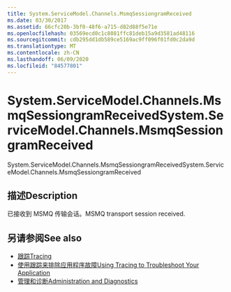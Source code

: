```yaml
---
title: System.ServiceModel.Channels.MsmqSessiongramReceived
ms.date: 03/30/2017
ms.assetid: 66cfc20b-3bf0-48f6-a715-d82d88f5e71e
ms.openlocfilehash: 03569ecd0c1c8081ffc81deb15a9d3581ad48116
ms.sourcegitcommit: cdb295dd1db589ce5169ac9ff096f01fd0c2da9d
ms.translationtype: MT
ms.contentlocale: zh-CN
ms.lasthandoff: 06/09/2020
ms.locfileid: "84577801"
---
```

# <a name="systemservicemodelchannelsmsmqsessiongramreceived"></a><span data-ttu-id="b7188-102">System.ServiceModel.Channels.MsmqSessiongramReceived</span><span class="sxs-lookup"><span data-stu-id="b7188-102">System.ServiceModel.Channels.MsmqSessiongramReceived</span></span>
<span data-ttu-id="b7188-103">System.ServiceModel.Channels.MsmqSessiongramReceived</span><span class="sxs-lookup"><span data-stu-id="b7188-103">System.ServiceModel.Channels.MsmqSessiongramReceived</span></span>  
  
## <a name="description"></a><span data-ttu-id="b7188-104">描述</span><span class="sxs-lookup"><span data-stu-id="b7188-104">Description</span></span>  
 <span data-ttu-id="b7188-105">已接收到 MSMQ 传输会话。</span><span class="sxs-lookup"><span data-stu-id="b7188-105">MSMQ transport session received.</span></span>  
  
## <a name="see-also"></a><span data-ttu-id="b7188-106">另请参阅</span><span class="sxs-lookup"><span data-stu-id="b7188-106">See also</span></span>

- [<span data-ttu-id="b7188-107">跟踪</span><span class="sxs-lookup"><span data-stu-id="b7188-107">Tracing</span></span>](index.md)
- [<span data-ttu-id="b7188-108">使用跟踪来排除应用程序故障</span><span class="sxs-lookup"><span data-stu-id="b7188-108">Using Tracing to Troubleshoot Your Application</span></span>](using-tracing-to-troubleshoot-your-application.md)
- [<span data-ttu-id="b7188-109">管理和诊断</span><span class="sxs-lookup"><span data-stu-id="b7188-109">Administration and Diagnostics</span></span>](../index.md)
